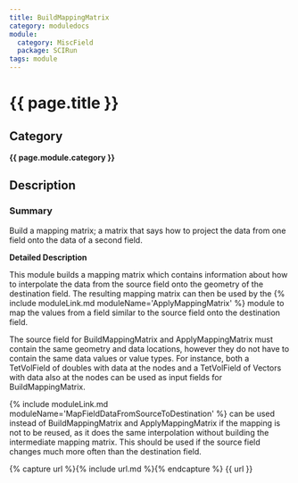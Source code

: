 ```yaml
---
title: BuildMappingMatrix
category: moduledocs
module:
  category: MiscField
  package: SCIRun
tags: module
---
```


# {{ page.title }}

## Category

**{{ page.module.category }}**

## Description

### Summary

Build a mapping matrix; a matrix that says how to project the data from one field onto the data of a second field.

**Detailed Description**

This module builds a mapping matrix which contains information about how to interpolate the data from the source field onto the geometry of the destination field. The resulting mapping matrix can then be used by the {% include moduleLink.md moduleName='ApplyMappingMatrix' %} module to map the values from a field similar to the source field onto the destination field.

The source field for BuildMappingMatrix and ApplyMappingMatrix must contain the same geometry and data locations, however they do not have to contain the same data values or value types. For instance, both a TetVolField of doubles with data at the nodes and a TetVolField of Vectors with data also at the nodes can be used as input fields for BuildMappingMatrix.

{% include moduleLink.md moduleName='MapFieldDataFromSourceToDestination' %} can be used instead of BuildMappingMatrix and ApplyMappingMatrix if the mapping is not to be reused, as it does the same interpolation without building the intermediate mapping matrix. This should be used if the source field changes much more often than the destination field.

{% capture url %}{% include url.md %}{% endcapture %}
{{ url }}
